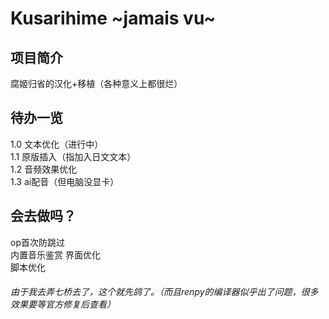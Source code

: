 # Kusarihime ~jamais vu~

## 项目简介
腐姬归省的汉化+移植（各种意义上都很烂）   


## 待办一览
1.0 文本优化（进行中）   
1.1 原版插入（指加入日文文本）   
1.2 音频效果优化    
1.3 ai配音（但电脑没显卡）      


## 会去做吗？
op首次防跳过   
内置音乐鉴赏
界面优化   
脚本优化   


###### 由于我去弄七桥去了，这个就先鸽了。（而且renpy的编译器似乎出了问题，很多效果要等官方修复后查看）
